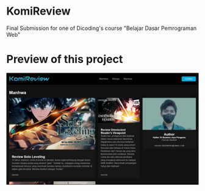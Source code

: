 # KomiReview
Final Submission for one of Dicoding's course "Belajar Dasar Pemrograman Web"

# Preview of this project
![Preview](https://github.com/haiffy420/KomiReview/blob/main/KomiReview.PNG)
